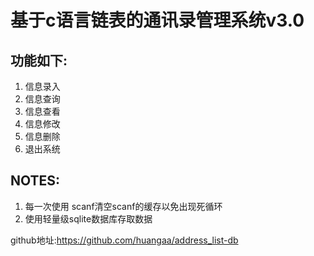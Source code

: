 # 基于c语言链表的通讯录管理系统v3.0

## 功能如下:
  1. 信息录入
  2. 信息查询
  3. 信息查看
  4. 信息修改
  5. 信息删除
  6. 退出系统
  
## NOTES:
  1. 每一次使用 scanf清空scanf的缓存以免出现死循环
  2. 使用轻量级sqlite数据库存取数据
  
  github地址:https://github.com/huangaa/address_list-db
